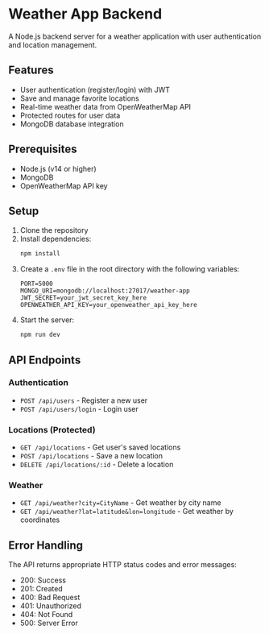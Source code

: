 # Weather App Backend

A Node.js backend server for a weather application with user authentication and location management.

## Features

- User authentication (register/login) with JWT
- Save and manage favorite locations
- Real-time weather data from OpenWeatherMap API
- Protected routes for user data
- MongoDB database integration

## Prerequisites

- Node.js (v14 or higher)
- MongoDB
- OpenWeatherMap API key

## Setup

1. Clone the repository
2. Install dependencies:
   ```bash
   npm install
   ```
3. Create a `.env` file in the root directory with the following variables:
   ```
   PORT=5000
   MONGO_URI=mongodb://localhost:27017/weather-app
   JWT_SECRET=your_jwt_secret_key_here
   OPENWEATHER_API_KEY=your_openweather_api_key_here
   ```
4. Start the server:
   ```bash
   npm run dev
   ```

## API Endpoints

### Authentication

- `POST /api/users` - Register a new user
- `POST /api/users/login` - Login user

### Locations (Protected)

- `GET /api/locations` - Get user's saved locations
- `POST /api/locations` - Save a new location
- `DELETE /api/locations/:id` - Delete a location

### Weather

- `GET /api/weather?city=CityName` - Get weather by city name
- `GET /api/weather?lat=latitude&lon=longitude` - Get weather by coordinates

## Error Handling

The API returns appropriate HTTP status codes and error messages:

- 200: Success
- 201: Created
- 400: Bad Request
- 401: Unauthorized
- 404: Not Found
- 500: Server Error
